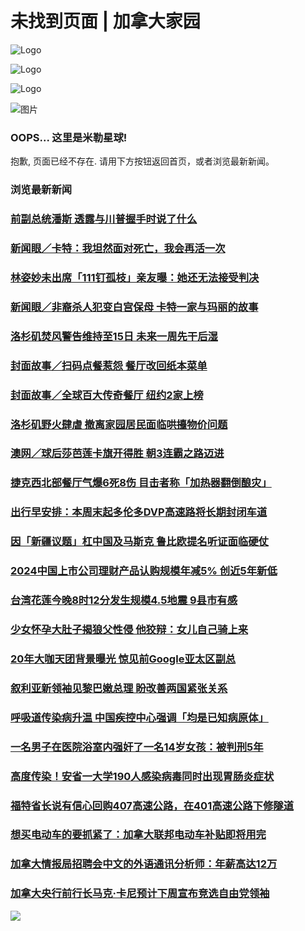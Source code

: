 # 未找到页面 | 加拿大家园

![Logo](https://www.iask.ca/wp-content/uploads/2022/01/iaskca_logo.jpg)

![Logo](https://www.iask.ca/wp-content/uploads/2022/01/iaskca_logo.jpg)

![Logo](https://www.iask.ca/wp-content/uploads/2022/01/iaskca_logo.jpg)

![图片](https://www.iask.ca/wp-content/uploads/2022/01/20180813a35880b1-e603-55c1-b673-7c2c70e2adb8.jpg)

### OOPS... 这里是米勒星球!

抱歉, 页面已经不存在. 请用下方按钮返回首页，或者浏览最新新闻。

### 浏览最新新闻

### [前副总统潘斯 透露与川普握手时说了什么](https://www.iask.ca/news/1071119 "前副总统潘斯 透露与川普握手时说了什么")

### [新闻眼／卡特：我坦然面对死亡，我会再活一次](https://www.iask.ca/news/1071112 "新闻眼／卡特：我坦然面对死亡，我会再活一次")

### [林姿妙未出席「111钉孤枝」亲友曝：她还无法接受判决](https://www.iask.ca/news/1071110 "林姿妙未出席「111钉孤枝」亲友曝：她还无法接受判决")

### [新闻眼／非裔杀人犯变白宫保母 卡特一家与玛丽的故事](https://www.iask.ca/news/1071107 "新闻眼／非裔杀人犯变白宫保母 卡特一家与玛丽的故事")

### [洛杉矶焚风警告维持至15日 未来一周先干后湿](https://www.iask.ca/news/1071105 "洛杉矶焚风警告维持至15日 未来一周先干后湿")

### [封面故事／扫码点餐惹怨 餐厅改回纸本菜单](https://www.iask.ca/news/1071100 "封面故事／扫码点餐惹怨 餐厅改回纸本菜单")

### [封面故事／全球百大传奇餐厅 纽约2家上榜](https://www.iask.ca/news/1071095 "封面故事／全球百大传奇餐厅 纽约2家上榜")

### [洛杉矶野火肆虐 撤离家园居民面临哄擡物价问题](https://www.iask.ca/news/1071093 "洛杉矶野火肆虐 撤离家园居民面临哄擡物价问题")

### [澳网／球后莎芭莲卡旗开得胜 朝3连霸之路迈进](https://www.iask.ca/news/1071091 "澳网／球后莎芭莲卡旗开得胜 朝3连霸之路迈进")

### [捷克西北部餐厅气爆6死8伤 目击者称「加热器翻倒酿灾」](https://www.iask.ca/news/1071089 "捷克西北部餐厅气爆6死8伤 目击者称「加热器翻倒酿灾」")

### [出行早安排：本周末起多伦多DVP高速路将长期封闭车道](https://www.iask.ca/news/1071086 "出行早安排：本周末起多伦多DVP高速路将长期封闭车道")

### [因「新疆议题」杠中国及马斯克 鲁比欧提名听证面临硬仗](https://www.iask.ca/news/1071084 "因「新疆议题」杠中国及马斯克 鲁比欧提名听证面临硬仗")

### [2024中国上市公司理财产品认购规模年减5% 创近5年新低](https://www.iask.ca/news/1071082 "2024中国上市公司理财产品认购规模年减5% 创近5年新低")

### [台湾花莲今晚8时12分发生规模4.5地震 9县市有感](https://www.iask.ca/news/1071080 "台湾花莲今晚8时12分发生规模4.5地震 9县市有感")

### [少女怀孕大肚子揭狼父性侵 他狡辩：女儿自己骑上来](https://www.iask.ca/news/1071078 "少女怀孕大肚子揭狼父性侵 他狡辩：女儿自己骑上来")

### [20年大咖天团背景曝光 惊见前Google亚太区副总](https://www.iask.ca/news/1071075 "20年大咖天团背景曝光 惊见前Google亚太区副总")

### [叙利亚新领袖见黎巴嫩总理 盼改善两国紧张关系](https://www.iask.ca/news/1071073 "叙利亚新领袖见黎巴嫩总理 盼改善两国紧张关系")

### [呼吸道传染病升温 中国疾控中心强调「均是已知病原体」](https://www.iask.ca/news/1071071 "呼吸道传染病升温 中国疾控中心强调「均是已知病原体」")

### [一名男子在医院浴室内强奸了一名14岁女孩：被判刑5年](https://www.iask.ca/news/1071068 "一名男子在医院浴室内强奸了一名14岁女孩：被判刑5年")

### [高度传染！安省一大学190人感染病毒同时出现胃肠炎症状](https://www.iask.ca/news/1071065 "高度传染！安省一大学190人感染病毒同时出现胃肠炎症状")

### [福特省长说有信心回购407高速公路，在401高速公路下修隧道](https://www.iask.ca/news/1071062 "福特省长说有信心回购407高速公路，在401高速公路下修隧道")

### [想买电动车的要抓紧了：加拿大联邦电动车补贴即将用完](https://www.iask.ca/news/1071058 "想买电动车的要抓紧了：加拿大联邦电动车补贴即将用完")

### [加拿大情报局招聘会中文的外语通讯分析师：年薪高达12万](https://www.iask.ca/news/1071055 "加拿大情报局招聘会中文的外语通讯分析师：年薪高达12万")

### [加拿大央行前行长马克·卡尼预计下周宣布竞选自由党领袖](https://www.iask.ca/news/1071053 "加拿大央行前行长马克·卡尼预计下周宣布竞选自由党领袖")

![](https://pixel.wp.com/g.gif?v=ext&blog=202177651&post=0&tz=-5&srv=www.iask.ca&j=1%3A12.8.1&host=www.iask.ca&ref=&fcp=2467&rand=0.06957011542701053)